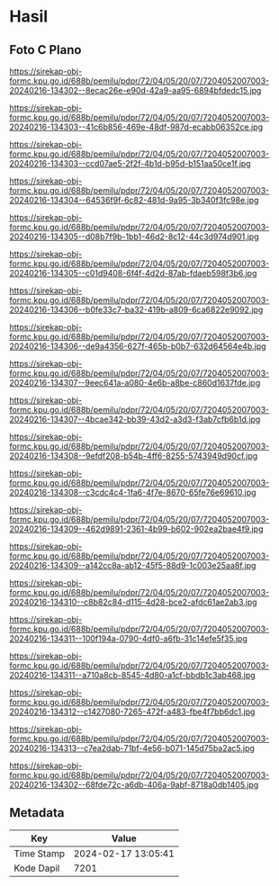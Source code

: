 # Hasil

## Foto C Plano

https://sirekap-obj-formc.kpu.go.id/688b/pemilu/pdpr/72/04/05/20/07/7204052007003-20240216-134302--8ecac26e-e90d-42a9-aa95-6894bfdedc15.jpg

https://sirekap-obj-formc.kpu.go.id/688b/pemilu/pdpr/72/04/05/20/07/7204052007003-20240216-134303--41c6b856-469e-48df-987d-ecabb06352ce.jpg

https://sirekap-obj-formc.kpu.go.id/688b/pemilu/pdpr/72/04/05/20/07/7204052007003-20240216-134303--ccd07ae5-2f2f-4b1d-b95d-b151aa50ce1f.jpg

https://sirekap-obj-formc.kpu.go.id/688b/pemilu/pdpr/72/04/05/20/07/7204052007003-20240216-134304--64536f9f-6c82-481d-9a95-3b340f3fc98e.jpg

https://sirekap-obj-formc.kpu.go.id/688b/pemilu/pdpr/72/04/05/20/07/7204052007003-20240216-134305--d08b7f9b-1bb1-46d2-8c12-44c3d974d901.jpg

https://sirekap-obj-formc.kpu.go.id/688b/pemilu/pdpr/72/04/05/20/07/7204052007003-20240216-134305--c01d9408-6f4f-4d2d-87ab-fdaeb598f3b6.jpg

https://sirekap-obj-formc.kpu.go.id/688b/pemilu/pdpr/72/04/05/20/07/7204052007003-20240216-134306--b0fe33c7-ba32-419b-a809-6ca6822e9092.jpg

https://sirekap-obj-formc.kpu.go.id/688b/pemilu/pdpr/72/04/05/20/07/7204052007003-20240216-134306--de9a4356-627f-465b-b0b7-632d64564e4b.jpg

https://sirekap-obj-formc.kpu.go.id/688b/pemilu/pdpr/72/04/05/20/07/7204052007003-20240216-134307--9eec641a-a080-4e6b-a8be-c860d1637fde.jpg

https://sirekap-obj-formc.kpu.go.id/688b/pemilu/pdpr/72/04/05/20/07/7204052007003-20240216-134307--4bcae342-bb39-43d2-a3d3-f3ab7cfb6b1d.jpg

https://sirekap-obj-formc.kpu.go.id/688b/pemilu/pdpr/72/04/05/20/07/7204052007003-20240216-134308--9efdf208-b54b-4ff6-8255-5743949d90cf.jpg

https://sirekap-obj-formc.kpu.go.id/688b/pemilu/pdpr/72/04/05/20/07/7204052007003-20240216-134308--c3cdc4c4-1fa6-4f7e-8670-65fe76e69610.jpg

https://sirekap-obj-formc.kpu.go.id/688b/pemilu/pdpr/72/04/05/20/07/7204052007003-20240216-134309--462d9891-2361-4b99-b602-902ea2bae4f9.jpg

https://sirekap-obj-formc.kpu.go.id/688b/pemilu/pdpr/72/04/05/20/07/7204052007003-20240216-134309--a142cc8a-ab12-45f5-88d9-1c003e25aa8f.jpg

https://sirekap-obj-formc.kpu.go.id/688b/pemilu/pdpr/72/04/05/20/07/7204052007003-20240216-134310--c8b82c84-d115-4d28-bce2-afdc61ae2ab3.jpg

https://sirekap-obj-formc.kpu.go.id/688b/pemilu/pdpr/72/04/05/20/07/7204052007003-20240216-134311--100f194a-0790-4df0-a6fb-31c14efe5f35.jpg

https://sirekap-obj-formc.kpu.go.id/688b/pemilu/pdpr/72/04/05/20/07/7204052007003-20240216-134311--a710a8cb-8545-4d80-a1cf-bbdb1c3ab468.jpg

https://sirekap-obj-formc.kpu.go.id/688b/pemilu/pdpr/72/04/05/20/07/7204052007003-20240216-134312--c1427080-7265-472f-a483-fbe4f7bb6dc1.jpg

https://sirekap-obj-formc.kpu.go.id/688b/pemilu/pdpr/72/04/05/20/07/7204052007003-20240216-134313--c7ea2dab-71bf-4e56-b071-145d75ba2ac5.jpg

https://sirekap-obj-formc.kpu.go.id/688b/pemilu/pdpr/72/04/05/20/07/7204052007003-20240216-134302--68fde72c-a6db-406a-9abf-8718a0db1405.jpg


## Metadata

| Key        | Value               |
| ---------- | ------------------- |
| Time Stamp | 2024-02-17 13:05:41 |
| Kode Dapil | 7201                |



